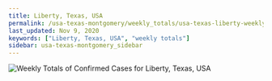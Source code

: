 ```yaml
---
title: Liberty, Texas, USA
permalink: /usa-texas-montgomery/weekly_totals/usa-texas-liberty-weekly_totals.html
last_updated: Nov 9, 2020
keywords: ["Liberty, Texas, USA", "weekly totals"]
sidebar: usa-texas-montgomery_sidebar
---
```


![Weekly Totals of Confirmed Cases for Liberty, Texas, USA](/covid_tracker/images/graphs/usa-texas-liberty-weekly_totals_graph.png)

